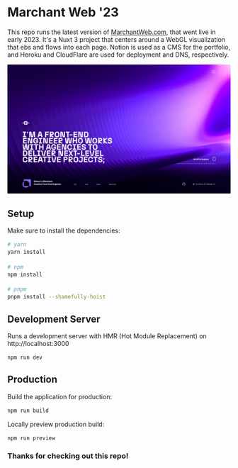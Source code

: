 # Marchant Web '23

This repo runs the latest version of [MarchantWeb.com](https://marchantweb.com), that went live in early 2023. It's a Nuxt 3 project that centers around a WebGL visualization that ebs and flows into each page. Notion is used as a CMS for the portfolio, and Heroku and CloudFlare are used for deployment and DNS, respectively.

![Homepage Screenshot](public/documentation/home.jpg)

## Setup

Make sure to install the dependencies:

```bash
# yarn
yarn install

# npm
npm install

# pnpm
pnpm install --shamefully-hoist
```

## Development Server

Runs a development server with HMR (Hot Module Replacement) on http://localhost:3000

```bash
npm run dev
```

## Production

Build the application for production:

```bash
npm run build
```

Locally preview production build:

```bash
npm run preview
```

### Thanks for checking out this repo!
